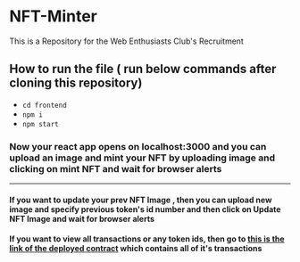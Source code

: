# NFT-Minter
This is a Repository for the Web Enthusiasts Club's Recruitment

## How to run the file ( run below commands after cloning this repository)
- `cd frontend`
- `npm i`
- `npm start`

### Now your react app opens on localhost:3000 and you can upload an image and mint your NFT by uploading image and clicking on mint NFT and wait for browser alerts
---
#### If you want to update your prev NFT Image , then you can upload new image and specify previous token's id number and then click on Update NFT Image and wait for browser alerts
   
#### If you want to view all transactions or any token ids, then go to [this is the link of the deployed contract](https://sepolia.etherscan.io/address/0x2705505b14D907FF05C92148dd8d17bCEF85602E) which contains all of it's transactions

